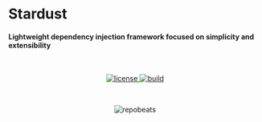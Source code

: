 # Stardust
#### Lightweight dependency injection framework focused on simplicity and extensibility
<br/>

<p align="center">
  <a href="https://github.com/W1sh/stardust/blob/main/LICENSE">
    <img src="https://img.shields.io/github/license/w1sh/stardust?color=cyan" alt="license"/>
  </a>

  <a href="https://github.com/W1sh/stardust/actions/workflows/codeql-analysis.yml">
    <img src="https://img.shields.io/github/actions/workflow/status/w1sh/stardust/codeql-analysis.yml?branch=main&color=cyan" alt="build"/>
  </a>
</p>

<br/>
<p align="center">
  <img src="https://repobeats.axiom.co/api/embed/e56c3f1d8b1edbcf2fccd41eaa7945e3e9569198.svg"  alt="repobeats"/>
</p>
